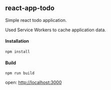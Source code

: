 ## react-app-todo

Simple react todo application.

Used Service Workers to cache application data.

#### Installation

```
npm install
```
#### Build
```
npm run build
```
open: [http://localhost:3000](http://localhost:3000)